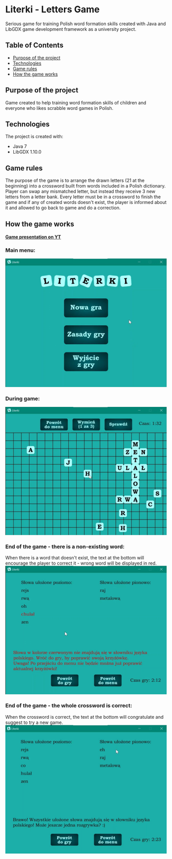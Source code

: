 # Literki - Letters Game
Serious game for training Polish word formation skills created with Java and LibGDX game development framework as a university project.

## Table of Contents
* [Purpose of the project](#purpose-of-the-project)
* [Technologies](#technologies)
* [Game rules](#game-rules)
* [How the game works](#how-the-game-works)

## Purpose of the project
Game created to help training word formation skills of children and everyone who likes scrabble word games in Polish. 

## Technologies
The project is created with:
* Java 7
* LibGDX 1.10.0

## Game rules
The purpose of the game is to arrange the drawn letters (21 at the beginning) into a crossword built from words included in a Polish dictionary. Player can swap any mismatched letter, but instead they receive 3 new letters from a letter bank. Every letter must be in a crossword to finish the game and if any of created words doesn't exist, the player is informed about it and allowed to go back to game and do a correction.

## How the game works
#### [Game presentation on YT](https://youtu.be/Kkjz5K5syYM)

### Main menu:
![Main menu](readme-files/menu.jpg)
### During game:
![During game](readme-files/main-game.jpg)
### End of the game - there is a non-existing word:
When there is a word that doesn't exist, the text at the bottom will encourage the player to correct it - wrong word will be displayed in red.
![End - wrong words](readme-files/end-wrong-word.jpg)
### End of the game - the whole crossword is correct:
When the crossword is correct, the text at the bottom will congratulate and suggest to try a new game.
![End - correct crossword](readme-files/end-correct.jpg)
